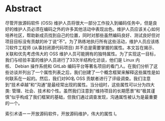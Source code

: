 # Abstract
尽管开放源码软件 (OSS) 维护人员将很大一部分工作投入到编码任务中，但是良好的维护人员必须在编码之外的许多其他活动中表现出色。维护人员应该关心如何培养社区，帮助新成员找到自己的位置，同时对那些虽然编码良好、测试良好但对项目目标没有贡献的补丁说“不”。为了熟练地执行所有这些活动，维护人员应该练习软件工程师 (从事封闭源代码项目) 并不总是需要掌握的属性。本文旨在揭示、关联和优先考虑伟大的 OSS 维护人员可能拥有的独特属性。为了实现这一目标，我们与经验丰富的维护人员进行了33次半结构化访谈，他们是 Linux 内核、 Debian 操作系统和 GitLab 编码平台等著名项目的看门人。在我们分析了这些访谈并列出了一个属性列表之后，我们创建了一个概念框架来解释这些属性是如何联系在一起的。然后，我们对90名 OSS 贡献者进行了评级调查。我们注意到“技术卓越”和“沟通”是最经常出现的属性。当分组时，这些属性可以分为四大类: 管理、社会、技术和个性。虽然我们注意到“维持项目的长期愿景”和“极其谨慎”似乎构成了我们框架的基础，但我们通过调查发现，沟通属性被认为是最重要的一个。

索引术语ーー开放源码软件，开放源码维护，伟大的属性 I。
